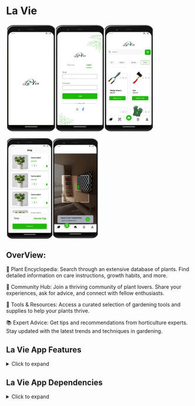 # La Vie

<p float="center">
<img src="screenshots\screen1.png" width="400" />
</p>
<p float="center">
<img src="screenshots\screen2.png" width="250" />
</p>


## OverView:

🌿 Plant Encyclopedia: Search through an extensive database of plants. Find detailed information on care instructions, growth habits, and more.

🌱 Community Hub: Join a thriving community of plant lovers. Share your experiences, ask for advice, and connect with fellow enthusiasts.

🔧 Tools & Resources: Access a curated selection of gardening tools and supplies to help your plants thrive.

📚 Expert Advice: Get tips and recommendations from horticulture experts. Stay updated with the latest trends and techniques in gardening.


## La Vie App Features

<details>
     <summary> Click to expand </summary>

* Facebook login
* Google login
* Apple login
* Home
* Buy products
* Profile
* maps
* Payment

</details>

## La Vie App Dependencies

<details>
     <summary> Click to expand </summary>

* [bloc](https://pub.dev/packages/bloc)
* [flutter_screenutil](https://pub.dev/packages/flutter_screenutil)
* [qr_code_scanner] (https://pub.dev/packages/qr_code_scanner)
* [get_it] (https://pub.dev/packages/get_it)
* [retrofit] ([https://pub.dev/packages/get_it](https://pub.dev/packages/retrofit))












